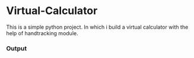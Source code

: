 # Virtual-Calculator
This is a simple python project. In which i build a virtual calculator with the help of handtracking module.

### Output


